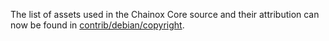 The list of assets used in the Chainox Core source and their attribution can now be found in [contrib/debian/copyright](../contrib/debian/copyright).
